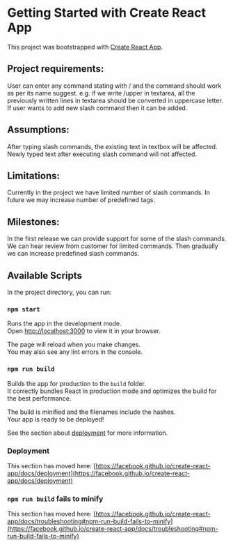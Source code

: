 # Getting Started with Create React App

This project was bootstrapped with [Create React App](https://github.com/facebook/create-react-app).

## Project requirements:
User can enter any command stating with / and the command should work as per its name suggest. e.g. if we write /upper in textarea, all the previously written lines in textarea should be converted in uppercase letter.
If user wants to add new slash command then it can be added. 
## Assumptions:
After typing slash commands, the existing text in textbox will be affected. Newly typed text after executing slash command will not affected.
## Limitations:
Currently in the project we have limited number of slash commands. In future we may increase number of predefined tags.
## Milestones:
In the first release we can provide support for some of the slash commands. We can hear review from customer for limited commands.
Then gradually we can increase predefined slash commands.

## Available Scripts

In the project directory, you can run:

### `npm start`

Runs the app in the development mode.\
Open [http://localhost:3000](http://localhost:3000) to view it in your browser.

The page will reload when you make changes.\
You may also see any lint errors in the console.

### `npm run build`

Builds the app for production to the `build` folder.\
It correctly bundles React in production mode and optimizes the build for the best performance.

The build is minified and the filenames include the hashes.\
Your app is ready to be deployed!

See the section about [deployment](https://facebook.github.io/create-react-app/docs/deployment) for more information.

### Deployment

This section has moved here: [https://facebook.github.io/create-react-app/docs/deployment](https://facebook.github.io/create-react-app/docs/deployment)

### `npm run build` fails to minify

This section has moved here: [https://facebook.github.io/create-react-app/docs/troubleshooting#npm-run-build-fails-to-minify](https://facebook.github.io/create-react-app/docs/troubleshooting#npm-run-build-fails-to-minify)
